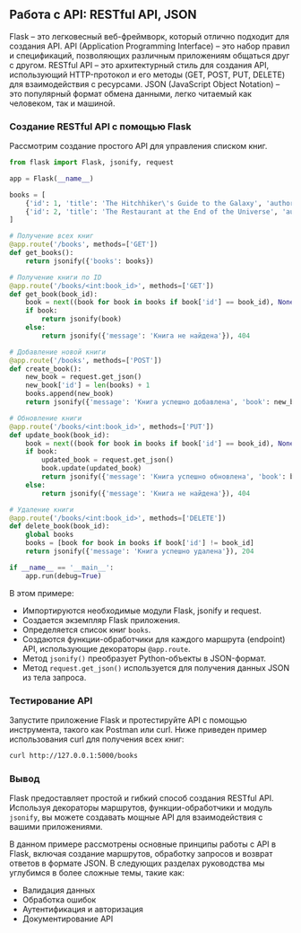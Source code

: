 ## Работа с API: RESTful API, JSON

Flask – это легковесный веб-фреймворк, который отлично подходит для создания API. API (Application Programming Interface) – это набор правил и спецификаций, позволяющих различным приложениям общаться друг с другом. RESTful API – это архитектурный стиль для создания API, использующий HTTP-протокол и его методы (GET, POST, PUT, DELETE) для взаимодействия с ресурсами. JSON (JavaScript Object Notation) – это популярный формат обмена данными, легко читаемый как человеком, так и машиной.

### Создание RESTful API с помощью Flask

Рассмотрим создание простого API для управления списком книг.

```python
from flask import Flask, jsonify, request

app = Flask(__name__)

books = [
    {'id': 1, 'title': 'The Hitchhiker\'s Guide to the Galaxy', 'author': 'Douglas Adams'},
    {'id': 2, 'title': 'The Restaurant at the End of the Universe', 'author': 'Douglas Adams'}
]

# Получение всех книг
@app.route('/books', methods=['GET'])
def get_books():
    return jsonify({'books': books})

# Получение книги по ID
@app.route('/books/<int:book_id>', methods=['GET'])
def get_book(book_id):
    book = next((book for book in books if book['id'] == book_id), None)
    if book:
        return jsonify(book)
    else:
        return jsonify({'message': 'Книга не найдена'}), 404

# Добавление новой книги
@app.route('/books', methods=['POST'])
def create_book():
    new_book = request.get_json()
    new_book['id'] = len(books) + 1
    books.append(new_book)
    return jsonify({'message': 'Книга успешно добавлена', 'book': new_book}), 201

# Обновление книги
@app.route('/books/<int:book_id>', methods=['PUT'])
def update_book(book_id):
    book = next((book for book in books if book['id'] == book_id), None)
    if book:
        updated_book = request.get_json()
        book.update(updated_book)
        return jsonify({'message': 'Книга успешно обновлена', 'book': book})
    else:
        return jsonify({'message': 'Книга не найдена'}), 404

# Удаление книги
@app.route('/books/<int:book_id>', methods=['DELETE'])
def delete_book(book_id):
    global books
    books = [book for book in books if book['id'] != book_id]
    return jsonify({'message': 'Книга успешно удалена'}), 204

if __name__ == '__main__':
    app.run(debug=True)
```

В этом примере:

- Импортируются необходимые модули Flask, jsonify и request.
- Создается экземпляр Flask приложения.
- Определяется список книг `books`.
- Создаются функции-обработчики для каждого маршрута (endpoint) API, использующие декораторы `@app.route`.
- Метод `jsonify()` преобразует Python-объекты в JSON-формат.
- Метод `request.get_json()` используется для получения данных JSON из тела запроса.

### Тестирование API

Запустите приложение Flask и протестируйте API с помощью инструмента, такого как Postman или curl. Ниже приведен пример использования curl для получения всех книг:

```bash
curl http://127.0.0.1:5000/books
```

### Вывод

Flask предоставляет простой и гибкий способ создания RESTful API. Используя декораторы маршрутов, функции-обработчики и модуль `jsonify`, вы можете создавать мощные API для взаимодействия с вашими приложениями. 

В данном примере рассмотрены основные принципы работы с API в Flask, включая создание маршрутов, обработку запросов и возврат ответов в формате JSON. В следующих разделах руководства мы углубимся в более сложные темы, такие как:

- Валидация данных
- Обработка ошибок
- Аутентификация и авторизация
- Документирование API 
